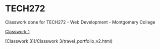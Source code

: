 # TECH272
Classwork done for TECH272 - Web Development - Montgomery College

[Classwork 1](/Classwork1.html)

[Classwork 3](/Classwork 3/travel_portfolio_v2.html)
